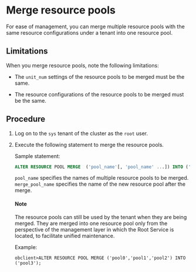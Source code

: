 # Merge resource pools

For ease of management, you can merge multiple resource pools with the same resource configurations under a tenant into one resource pool.

## Limitations

When you merge resource pools, note the following limitations:

* The `unit_num` settings of the resource pools to be merged must be the same.

* The resource configurations of the resource pools to be merged must be the same.

## Procedure

1. Log on to the `sys` tenant of the cluster as the `root` user.

2. Execute the following statement to merge the resource pools.

   Sample statement:

   ```sql
   ALTER RESOURCE POOL MERGE  ('pool_name'[, 'pool_name' ...]) INTO ('merge_pool_name')
   ```

   `pool_name` specifies the names of multiple resource pools to be merged. `merge_pool_name` specifies the name of the new resource pool after the merge.

   <main id="notice" type='explain'>
   <h4>Note</h4>
   <p>The resource pools can still be used by the tenant when they are being merged. They are merged into one resource pool only from the perspective of the management layer in which the Root Service is located, to facilitate unified maintenance. </p>
   </main>

   Example:

   ```shell
   obclient>ALTER RESOURCE POOL MERGE ('pool0','pool1','pool2') INTO ('pool3');
   ```
